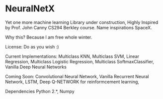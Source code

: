 # NeuralNetX
Yet one more machine learning Library under construction, Highly Inspired by Prof. John Canny CS294 Berkley course.
Name inspirations SpaceX.

Why this?
Because I am free whole winter.

License:
Do as you wish :)


Current Implementations:
Multiclass KNN,
Multiclass SVM,
Linear Regression,
Multiclass Logistic Regression,
Multiclass SoftmaxClassifier,
Vanilla Deep Neural Networks

Coming Soon:
Convolutional Neural Network,
Vanilla Recurrent Neural Network,
LSTM,
Deep Q-NETWORK for reinformcement learning,


Dependencies
Python 2.*,
Numpy